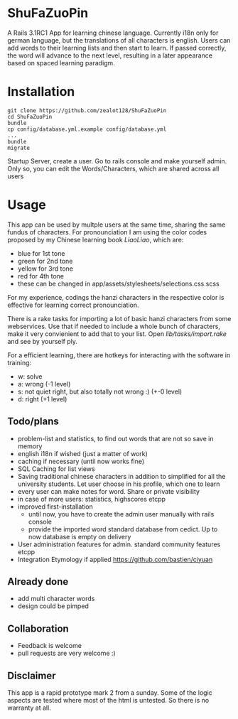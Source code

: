 # ShuFaZuoPin

A Rails 3.1RC1 App for learning chinese language. Currently i18n only for
german language, but the translations of all characters is english.  Users can
add words to their learning lists and then start to learn. If passed correctly,
the word will advance to the next level, resulting in a later appearance based
on spaced learning paradigm.

# Installation

    git clone https://github.com/zealot128/ShuFaZuoPin
    cd ShuFaZuoPin
    bundle
    cp config/database.yml.example config/database.yml
    ...
    bundle
    migrate

Startup Server, create a user. Go to rails console and make yourself admin.
Only so, you can edit the Words/Characters, which are shared across all users


# Usage

This app can be used by multple users at the same time, sharing the same fundus
of characters.  For pronounciation I am using the color codes proposed by my
Chinese learning book *LiaoLiao*, which are:

* blue for 1st tone
* green for 2nd tone
* yellow for 3rd tone
* red for 4th tone
* these can be changed in app/assets/stylesheets/selections.css.scss

For my experience, codings the hanzi characters in the respective color is
effective for learning correct pronounciation.

There is a rake tasks for importing a lot of basic hanzi characters from some
webservices. Use that if needed to include a whole bunch of characters, make it
very convienient to add that to your list.
Open *lib/tasks/import.rake* and see by yourself ply.

For a efficient learning, there are hotkeys for interacting with the software in training:

* w: solve
* a: wrong (-1 level)
* s: not quiet right, but also totally not wrong :) (+-0 level)
* d: right (+1 level)

## Todo/plans

* problem-list and statistics, to find out words that are not so save in memory
* english i18n if wished (just a matter of work)
* caching if necessary (until now works fine)
* SQL Caching for list views
* Saving traditional chinese characters in addition to simplified for all the
  university students. Let user choose in his profile, which one to learn
* every user can make notes for word. Share or private visibility
* in case of more users: statistics, highscores etcpp
* improved first-installation
  * until now, you have to create the admin user manually with rails console
  * provide the imported word standard database from cedict. Up to now database
    is empty on delivery
* User administration features for admin. standard community features etcpp
* Integration Etymology if applied https://github.com/bastien/ciyuan



## Already done

* add multi character words
* design could be pimped

## Collaboration

* Feedback is welcome
* pull requests are very welcome :)

## Disclaimer

This app is a rapid prototype mark 2 from a sunday. Some of the logic aspects
are tested where most of the html is untested. So there is no warranty at all.


